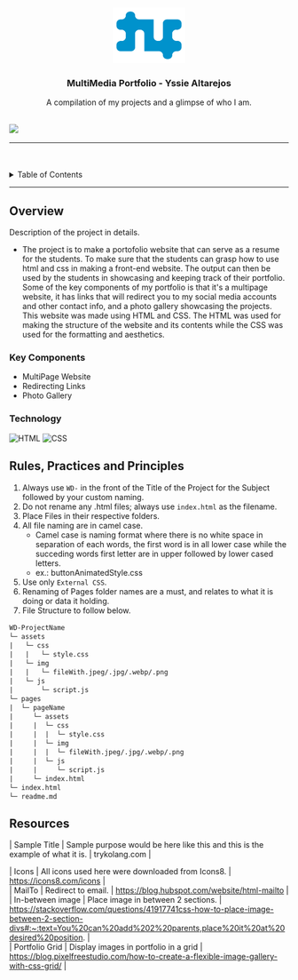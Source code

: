 <a name="readme-top">

<br/>

<br />
<div align="center">
  <a href="https://github.com/zyx-0314/">
  <!-- TODO: If you want to add logo or banner you can add it here -->
    <img src="./assets/img/logo-b-06.png" alt="Y_A" width="130" height="100">
  </a>
<!-- TODO: Change Title to the name of the title of your Project -->
  <h3 align="center">MultiMedia Portfolio - Yssie Altarejos</h3>
</div>
<!-- TODO: Make a short description -->
<div align="center">
  A compilation of my projects and a glimpse of who I am.
</div>

<br />

![](https://visit-counter.vercel.app/counter.png?page=YssieAltarejos/WD-Template-Project)

---

<br />
<br />

<!-- TODO: If you want to add more layers for your readme -->
<details>
  <summary>Table of Contents</summary>
  <ol>
    <li>
      <a href="#overview">Overview</a>
      <ol>
        <li>
          <a href="#key-components">Key Components</a>
        </li>
        <li>
          <a href="#technology">Technology</a>
        </li>
      </ol>
    </li>
    <li>
      <a href="#rule,-practices-and-principles">Rules, Practices and Principles</a>
    </li>
    <li>
      <a href="#resources">Resources</a>
    </li>
  </ol>
</details>

---

## Overview

<!-- TODO: To be changed -->
<!-- The following are just sample -->
Description of the project in details.

- The project is to make a portofolio website that can serve as a resume for the students. To make sure that the students can grasp how to use html and css in making a front-end website. The output can then be used by the students in showcasing and keeping track of their portfolio. Some of the key components of my portfolio is that it's a multipage website, it has links that will redirect you to my social media accounts and other contact info, and a photo gallery showcasing the projects. This website was made using HTML and CSS. The HTML was used for making the structure of the website and its contents while the CSS was used for the formatting and aesthetics.

### Key Components
<!-- TODO: List of Key Components -->
<!-- The following are just sample -->
- MultiPage Website
- Redirecting Links
- Photo Gallery

### Technology
<!-- TODO: List of Technology Used -->
![HTML](https://img.shields.io/badge/HTML-E34F26?style=for-the-badge&logo=html5&logoColor=white)
![CSS](https://img.shields.io/badge/CSS-1572B6?style=for-the-badge&logo=css3&logoColor=white)

## Rules, Practices and Principles
1. Always use `WD-` in the front of the Title of the Project for the Subject followed by your custom naming.
2. Do not rename any .html files; always use `index.html` as the filename.
3. Place Files in their respective folders.
4. All file naming are in camel case.
   - Camel case is naming format where there is no white space in separation of each words, the first word is in all lower case while the succeding words first letter are in upper followed by lower cased letters.
   - ex.: buttonAnimatedStyle.css
5. Use only `External CSS`.
6. Renaming of Pages folder names are a must, and relates to what it is doing or data it holding.
7. File Structure to follow below.

```
WD-ProjectName
└─ assets
|   └─ css
|   |   └─ style.css
|   └─ img
|   |   └─ fileWith.jpeg/.jpg/.webp/.png
|   └─ js
|       └─ script.js
└─ pages
|  └─ pageName
|     └─ assets
|     |  └─ css
|     |  |  └─ style.css
|     |  └─ img
|     |  |  └─ fileWith.jpeg/.jpg/.webp/.png
|     |  └─ js
|     |     └─ script.js
|     └─ index.html
└─ index.html
└─ readme.md
```

## Resources

<!-- TODO: Add References -->
| Sample Title | Sample purpose would be here like this and this is the example of what it is. | trykolang.com |

| Icons | All icons used here were  downloaded from Icons8. | https://icons8.com/icons | <br>
| MailTo | Redirect to email. | https://blog.hubspot.com/website/html-mailto | <br>
| In-between image | Place image in between 2 sections.  | https://stackoverflow.com/questions/41917741css-how-to-place-image-between-2-section-divs#:~:text=You%20can%20add%202%20parents,place%20it%20at%20desired%20position. | <br>
| Portfolio Grid | Display images in portfolio in a grid | https://blog.pixelfreestudio.com/how-to-create-a-flexible-image-gallery-with-css-grid/ | <br>

